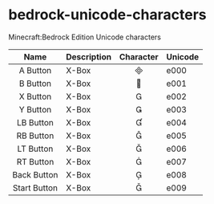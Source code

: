 # bedrock-unicode-characters
Minecraft:Bedrock Edition Unicode characters

|     Name     | Description | Character | Unicode |
|:------------:|-------------|:---------:|---------|
| A Button     | X-Box       |          | e000    |
| B Button     | X-Box       |          | e001    |
| X Button     | X-Box       |          | e002    |
| Y Button     | X-Box       |          | e003    |
| LB Button    | X-Box       |          | e004    |
| RB Button    | X-Box       |          | e005    |
| LT Button    | X-Box       |          | e006    |
| RT Button    | X-Box       |          | e007    |
| Back Button  | X-Box       |          | e008    |
| Start Button | X-Box       |          | e009    |

